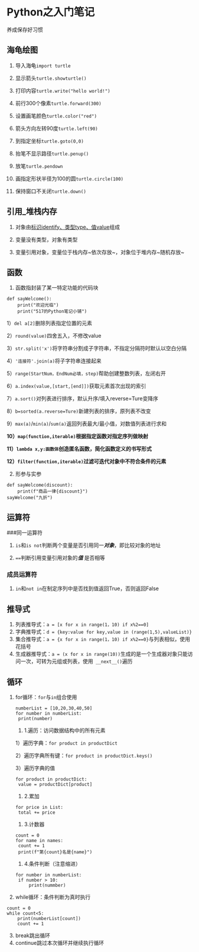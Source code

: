 # Python之入门笔记

<!--Ctrl+s--->养成保存好习惯

## 海龟绘图

1. 导入海龟`import turtle`

2. 显示箭头`turtle.showturtle()`

3. 打印内容`turtle.write("hello world!")`

4. 前行300个像素`turtle.forward(300)`

5. 设置画笔颜色`turtle.color("red")`

6. 箭头方向左转90度`turtle.left(90)`

7. 到指定坐标`turtle.goto(0,0)`

8. 抬笔不显示路径`turtle.penup()`

9. 放笔`turtle.pendown`

10. 画指定形状半径为100的圆`turtle.circle(100)`

11. 保持窗口不关闭`turtle.down()`

    

## 引用_堆栈内存

1. 对象由<u>标识identify、类型type、值value</u>组成

2. 变量没有类型，对象有类型

3. 变量引用对象，变量位于栈内存~依次存放~，对象位于堆内存~随机存放~

   

## 函数

1. 函数指封装了某一特定功能的代码块

```
def sayWelcome():
	print("欢迎光临")
	print("517的Python笔记小铺")
```

1）`del a[2]`删除列表指定位置的元素

2）`round(value)`四舍五入，不修改value

3）`str.split('x')`将字符串分割成子字符串，不指定分隔符时默认以空白分隔

4）`'连接符'.join(a)`将子字符串连接起来

5）`range(StartNum，EndNum必填，step)`帮助创建整数列表，左闭右开

6）`a.index(value,[start,[end]])`获取元素首次出现的索引

7）`a.sort()`对列表进行排序，默认升序/填入reverse=Ture变降序 

8）`b=sorted(a.reverse=Ture)`新建列表的排序，原列表不改变

9）`max(a)`/`min(a)`/`sum(a)`返回列表最大/最小值，对数值列表进行求和

**10）`map(function,iterable)`根据指定函数对指定序列做映射**

**11）`lambda x,y:函数体`创造匿名函数，简化函数定义的书写形式**

**12）`filter(function,iterable)`过滤可迭代对象中不符合条件的元素**



2. 形参与实参

```
def sayWelcome(discount):
	print(f"商品一律{discount}")
sayWelcome("九折")
```



## 运算符

###同一运算符

1. `is`和`is not`判断两个变量是否引用同一***对象***，即比较对象的地址 

2. `==`判断引用变量引用对象的***值*** 是否相等

### 成员运算符

1. `in`和`not in`在制定序列中是否找到值返回True，否则返回False



## 推导式

1. 列表推导式：`a = [x for x in range(1，10) if x%2==0]`
2. 字典推导式：`d = {key:value for key,value in (range(1,5),valueList)}`
3. 集合推导式：`a = {x for x in range(1，10) if x%2==0}`与列表相似，使用花括号
4. 生成器推导式：`a = (x for x in range(10))`生成的是一个生成器对象只能访问一次，可转为元组或列表，使用` __next__()`遍历



## 循环

1. for循环：`for`与`in`组合使用

   ```
   numberList = [10,20,30,40,50]
   for number in numberList:
   	print(number)
   ```

   1. 1.遍历：访问数据结构中的所有元素

   1）遍历字典：`for product in productDict`

   2）遍历字典所有键：`for product in productDict.keys()`

   3）遍历字典的值

   ```
   for product in productDict:
   	value = productDict[product]
   ```

   1. 2.累加

   ```
   for price in List:
   	total += price
   ```

   1. 3.计数器

   ```
   count = 0
   for name in names:
   	count += 1
   	print(f"第{count}名是{name}")
   ```

   1. 4.条件判断（注意缩进）

   ```
   for number in numberList:
   	if number > 10:
   		print(nummber)
   ```

2. while循环：条件判断为真时执行

```
count = 0
while count<5:
	print(numberList[count])
	count += 1
```

3. break跳出循环
4. continue跳过本次循环并继续执行循环